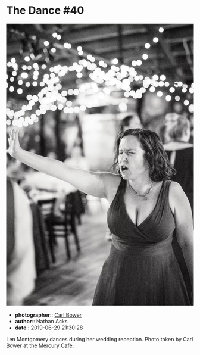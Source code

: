 # The Dance \#40

![Len Montgomery dances during her wedding reception](assets/2019-06-29-set-4-the-dance-40.webp)

* **photographer**:: [Carl Bower](https://carlbowerphotos.com)
* **author**:: Nathan Acks
* **date**:: 2019-06-29 21:30:28

Len Montgomery dances during her wedding reception. Photo taken by Carl Bower at the [Mercury Cafe](http://mercurycafe.com).
